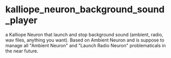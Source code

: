 # kalliope_neuron_background_sound_player
a Kalliope Neuron that launch and stop background sound (ambient, radio, wav files, anything you want). Based on Ambient Neuron and is suppose to manage all "Ambient Neuron" and "Launch Radio Neuron" problematicals in the near future.
